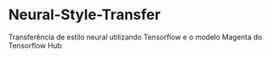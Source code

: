 # Neural-Style-Transfer
Transferência de estilo neural utilizando Tensorflow e o modelo Magenta do Tensorflow Hub
